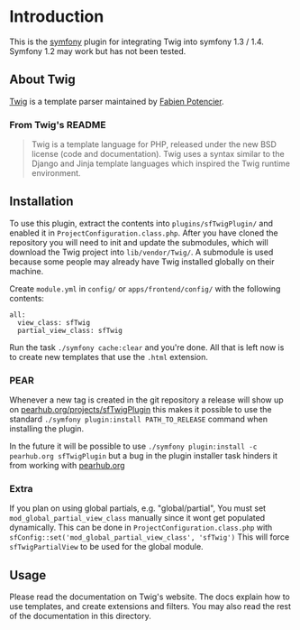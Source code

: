 Introduction
============

This is the [symfony](http://symfony-project.org) plugin for integrating Twig
into symfony 1.3 / 1.4. Symfony 1.2 may work but has not been tested.

About Twig
----------

[Twig](http://twig-project.org) is a template parser maintained by [Fabien
Potencier](http://fabien.potencier.org).

### From Twig's README

>Twig is a template language for PHP, released under the new BSD license (code
>and documentation). Twig uses a syntax similar to the Django and Jinja
>template languages which inspired the Twig runtime environment.

Installation
------------

To use this plugin, extract the contents into `plugins/sfTwigPlugin/` and
enabled it in `ProjectConfiguration.class.php`. After you have cloned the
repository you will need to init and update the submodules, which will
download the Twig project into `lib/vendor/Twig/`. A submodule is used because
some people may already have Twig installed globally on their machine.

Create `module.yml` in `config/` or `apps/frontend/config/` with the following
contents:

    all:
      view_class: sfTwig
      partial_view_class: sfTwig

Run the task `./symfony cache:clear` and you're done. All that is left now is
to create new templates that use the `.html` extension.

### PEAR

Whenever a new tag is created in the git repository a release will show up on
[pearhub.org/projects/sfTwigPlugin](http://pearhub.org/projects/sfTwigPlugin)
this makes it possible to use the standard `./symfony plugin:install
PATH_TO_RELEASE` command when installing the plugin.

In the future it will be possible to use `./symfony plugin:install -c
pearhub.org sfTwigPlugin` but a bug in the plugin installer task hinders it
from working with [pearhub.org](http://pearhub.org)

### Extra

If you plan on using global partials, e.g. "global/partial", You must set
`mod_global_partial_view_class` manually since it wont get populated
dynamically. This can be done in `ProjectConfiguration.class.php` with
`sfConfig::set('mod_global_partial_view_class', 'sfTwig')` This will force
`sfTwigPartialView` to be used for the global module.

Usage
-----

Please read the documentation on Twig's website. The docs explain how to use
templates, and create extensions and filters. You may also read the rest of
the documentation in this directory.
